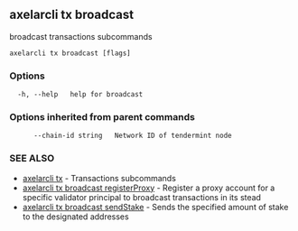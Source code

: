 ## axelarcli tx broadcast

broadcast transactions subcommands

```
axelarcli tx broadcast [flags]
```

### Options

```
  -h, --help   help for broadcast
```

### Options inherited from parent commands

```
      --chain-id string   Network ID of tendermint node
```

### SEE ALSO

- [axelarcli tx](axelarcli_tx.md)	 - Transactions subcommands
- [axelarcli tx broadcast registerProxy](axelarcli_tx_broadcast_registerProxy.md)	 - Register a proxy account for a specific validator principal to broadcast transactions in its stead
- [axelarcli tx broadcast sendStake](axelarcli_tx_broadcast_sendStake.md)	 - Sends the specified amount of stake to the designated addresses
